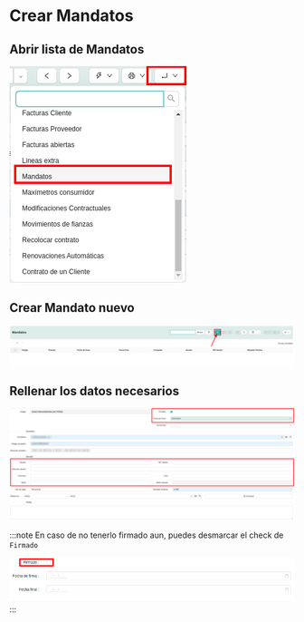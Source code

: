 # Crear Mandatos

## Abrir lista de Mandatos

![related_menu_mandates]

## Crear Mandato nuevo

![new_mandate]

## Rellenar los datos necesarios

![mandate_form_new]

:::note
En caso de no tenerlo firmado aun, puedes desmarcar el check de `Firmado`

![mandate_signed]
:::

[related_menu_mandates]: /create_mandate/related_menu_mandates.png
[new_mandate]: /create_mandate/new_mandate.png
[mandate_form_new]: /create_mandate/mandate_form_new.png
[mandate_signed]: /create_mandate/mandate_signed.png
